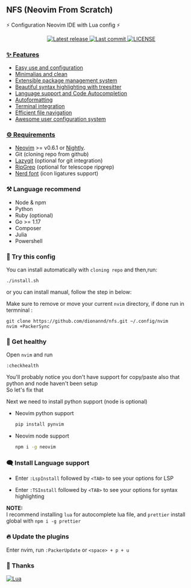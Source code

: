 ## NFS (Neovim From Scratch)
⚡ Configuration Neovim IDE with Lua config ⚡

<div align="center"><p>
    <a href="https://github.com/dionannd/nfs/releases/latest">
      <img alt="Latest release" src="https://img.shields.io/github/v/release/dionannd/nfs" />
    </a>
    <a href="https://github.com/dionannd/nfs/pulse">
      <img alt="Last commit" src="https://img.shields.io/github/last-commit/dionannd/nfs"/>
    </a>
    <a href="https://github.com/dionannd/nfs/blob/main/LICENSE">
        <img src="https://img.shields.io/github/license/dionannd/nfs?style=flat-square&logo=GNU&label=License" alt="LICENSE"
      />
</p>
</div>

### ✨ Features
- Easy use and configuration
- Minimalias and clean
- Extensible package management system
- Beautiful syntax highlighting with treesitter
- Language support and Code Autocompletion
- Autoformatting
- Terminal integration
- Efficient file navigation
- Awesome user configuration system

### ⚙️ Requirements
- [Neovim](https://neovim.io/) >= v0.6.1 or [Nightly](https://github.com/neovim/neovim/releases/tag/nightly).
- Git (cloning repo from github)
- [Lazygit](https://github.com/jesseduffield/lazygit) (optional for git integration)
- [RipGrep](https://github.com/BurntSushi/ripgrep) (optional for telescope ripgrep)
- [Nerd font](https://www.nerdfonts.com/) (icon ligatures support)

### ⚒️  Language recommend
- Node & npm
- Python
- Ruby (optional)
- Go >= 1.17
- Composer
- Julia
- Powershell

### 🚀 Try this config

You can install automatically with `cloning repo` and then,run:
```
./install.sh
```
or you can install manual, follow the step in below:

Make sure to remove or move your current `nvim` directory, 
if done run in termninal :

```
git clone https://github.com/dionannd/nfs.git ~/.config/nvim
nvim +PackerSync
```

### 🎣 Get healthy

Open `nvim` and run
```
:checkhealth
```

You'll probably notice you don't have support for copy/paste also that python and node haven't been setup <br />
So let's fix that <br />

Next we need to install python support (node is optional)
- Neovim python support
  
  ```bash
  pip install pynvim
  ```
- Neovim node support
  
  ```bash
  npm i -g neovim
  ```

### 🗨️ Install Language support

- Enter `:LspInstall` followed by `<TAB>` to see your options for LSP

- Enter `:TSInstall` followed by `<TAB>` to see your options for syntax highlighting

**NOTE:** <br />
I recommend installing `lua` for autocomplete lua file, and `prettier` install global with `npm i -g prettier`

### 🔥 Update the plugins

Enter nvim, run `:PackerUpdate` or `<space> + p + u`

### 💐 Thanks

<div align="left" id="madewithlua">
	
[![Lua](https://img.shields.io/badge/Made%20with%20Lua-blue.svg?style=for-the-badge&logo=lua)](#madewithlua)
	
</div>
